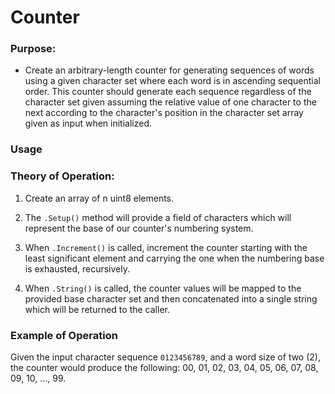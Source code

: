 Counter
=======

### Purpose:
* Create an arbitrary-length counter for generating sequences of words using a given character set
  where each word is in ascending sequential order.  This counter should generate each sequence regardless
  of the character set given assuming the relative value of one character to the next according to the character's
  position in the character set array given as input when initialized.

### Usage



### Theory of Operation:

1. Create an array of n uint8 elements.

2. The `.Setup()` method will provide a field of characters which will
   represent the base of our counter's numbering system.

3. When `.Increment()` is called, increment the counter starting with the
   least significant element and carrying the one when the numbering base
   is exhausted, recursively.
   
4. When `.String()` is called, the counter values will be mapped to the
   provided base character set and then concatenated into a single string
   which will be returned to the caller.
   
### Example of Operation

Given the input character sequence `0123456789`, and a word size of two (2), the counter would produce the following:
00, 01, 02, 03, 04, 05, 06, 07, 08, 09, 10, ..., 99.